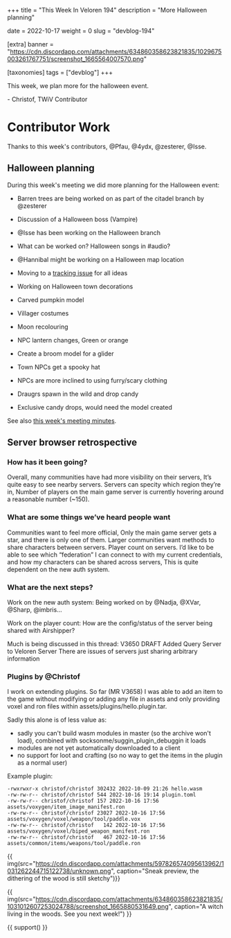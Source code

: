+++
title = "This Week In Veloren 194"
description = "More Halloween planning"

date = 2022-10-17
weight = 0
slug = "devblog-194"

[extra]
banner = "https://cdn.discordapp.com/attachments/634860358623821835/1029675003261767751/screenshot_1665564007570.png"

[taxonomies]
tags = ["devblog"]
+++

This week, we plan more for the halloween event.

\- Christof, TWiV Contributor

# Contributor Work

Thanks to this week's contributors, @Pfau, @4ydx, @zesterer, @Isse.

## Halloween planning

During this week's meeting we did more planning for the Halloween event:

 - Barren trees are being worked on as part of the citadel branch by @zesterer

 - Discussion of a Halloween boss (Vampire)

 - @Isse has been working on the Halloween branch

 - What can be worked on? Halloween songs in #audio?

 - @Hannibal might be working on a Halloween map location

 - Moving to a [tracking issue](https://gitlab.com/veloren/veloren/-/issues/1731) for all ideas

 - Working on Halloween town decorations

 - Carved pumpkin model

 - Villager costumes

 - Moon recolouring

 - NPC lantern changes, Green or orange

 - Create a broom model for a glider

 - Town NPCs get a spooky hat

 - NPCs are more inclined to using furry/scary clothing

 - Draugrs spawn in the wild and drop candy

 - Exclusive candy drops, would need the model created

See also [this week's meeting minutes](https://hackmd.io/1rd3-wCnQgy36-VeUQHTcQ).

## Server browser retrospective

### How has it been going?

Overall, many communities have had more visibility on their servers,
It’s quite easy to see nearby servers.
Servers can specity which region they’re in, 
Number of players on the main game server is currently hovering around a reasonable number (~150).

### What are some things we’ve heard people want

Communities want to feel more official, 
    Only the main game server gets a star, and there is only one of them.
Larger communities want methods to share characters between servers.
Player count on servers.
I’d like to be able to see which “federation” I can connect to with my current credentials, and how my characters can be shared across servers,
    This is quite dependent on the new auth system.

### What are the next steps?

Work on the new auth system: 
    Being worked on by @Nadja, @XVar, @Sharp, @imbris…

Work on the player count:
    How are the config/status of the server being shared with Airshipper?

Much is being discussed in this thread: V3650 DRAFT Added Query Server to Veloren Server
    There are issues of servers just sharing arbitrary information

### Plugins by @Christof

I work on extending plugins.
So far (MR V3658) I was able to add an item to the game without modifying or adding any file in assets 
and only providing voxel and ron files within assets/plugins/hello.plugin.tar.

Sadly this alone is of less value as:
- sadly you can't build wasm modules in master (so the archive won't load), combined with socksonme/suggin_plugin_debuggin it loads
- modules are not yet automatically downloaded to a client
- no support for loot and crafting (so no way to get the items in the plugin as a normal user)

Example plugin:
```
-rwxrwxr-x christof/christof 302432 2022-10-09 21:26 hello.wasm
-rw-rw-r-- christof/christof 544 2022-10-16 19:14 plugin.toml
-rw-rw-r-- christof/christof 157 2022-10-16 17:56 assets/voxygen/item_image_manifest.ron
-rw-rw-r-- christof/christof 23027 2022-10-16 17:56 assets/voxygen/voxel/weapon/tool/paddle.vox
-rw-rw-r-- christof/christof   142 2022-10-16 17:56 assets/voxygen/voxel/biped_weapon_manifest.ron
-rw-rw-r-- christof/christof   467 2022-10-16 17:56 assets/common/items/weapons/tool/paddle.ron
```
{{ img(src="https://cdn.discordapp.com/attachments/597826574095613962/1031262244715122738/unknown.png", caption="Sneak preview, the dithering of the wood is still sketchy")}}

{{
    img(src="https://cdn.discordapp.com/attachments/634860358623821835/1031012607253024788/screenshot_1665880531649.png",
    caption="A witch living in the woods. See you next week!") 
}}

{{ support() }}
